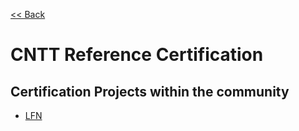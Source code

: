 [<< Back](../)

# CNTT Reference Certification

<a name="available-cr"></a>

## Certification Projects within the community
* [LFN](cntt-ri)